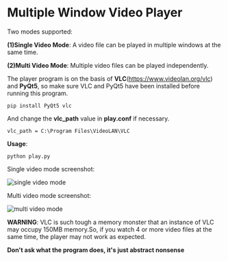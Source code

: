 # Multiple Window Video Player

Two modes supported:

**(1)Single Video Mode**: A video file can be played in multiple windows at the same time.

**(2)Multi Video Mode**: Multiple video files can be played independently.

The player program is on the basis of **VLC**(https://www.videolan.org/vlc) and **PyQt5**, so make sure VLC and PyQt5 have been installed before running this program.

```
pip install PyQt5 vlc
```

And change the **vlc_path** value in **play.conf** if necessary.

```
vlc_path = C:\Program Files\VideoLAN\VLC
```

**Usage**:

```
python play.py
```


Single video mode screenshot:

![single video mode](/assets/single.png)

Multi video mode screenshot:

![multi video mode](/assets/multi.png)



**WARNING**: VLC is such tough a memory monster that an instance of VLC may occupy 150MB memory.So, if you watch 4 or more video files at the same time, the player may not work as expected. 

**Don't ask what the program does, it's just abstract nonsense**
